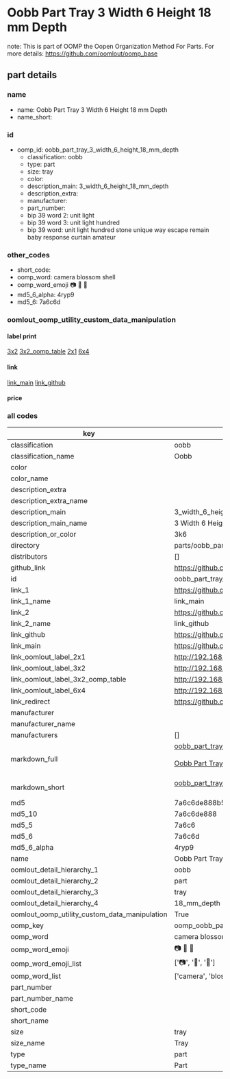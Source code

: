 # Oobb Part Tray 3 Width 6 Height 18 mm Depth  

note: This is part of OOMP the Oopen Organization Method For Parts. For more details: https://github.com/oomlout/oomp_base

##  part details
  







### name
* name: Oobb Part Tray 3 Width 6 Height 18 mm Depth
* name_short: 
### id
* oomp_id: oobb_part_tray_3_width_6_height_18_mm_depth
  * classification: oobb
  * type: part
  * size: tray
  * color: 
  * description_main: 3_width_6_height_18_mm_depth
  * description_extra: 
  * manufacturer: 
  * part_number: 
  * bip 39 word 2: unit light
  * bip 39 word 3: unit light hundred
  * bip 39 word: unit light hundred stone unique way escape remain baby response curtain amateur

### other_codes
* short_code: 
* oomp_word: camera blossom shell
* oomp_word_emoji :camera: :blossom: :shell:
* md5_6_alpha: 4ryp9
* md5_6: 7a6c6d






### oomlout_oomp_utility_custom_data_manipulation
#### label print
[3x2](http://192.168.1.245:1112/?label=oomp%204ryp9)
[3x2_oomp_table](http://192.168.1.108:1112/?label=oomp%204ryp9)
[2x1](http://192.168.1.242:1112/?label=oomp%204ryp9)
[6x4](http://192.168.1.55:1112/?label=oomp%204ryp9)    

#### link

[link_main](https://github.com/oomlout/oomlout_oomp_version_1_messy/tree/main/parts/oobb_part_tray_3_width_6_height_18_mm_depth) [link_github](https://github.com/oomlout/oomlout_oomp_version_1_messy/tree/main/parts/oobb_part_tray_3_width_6_height_18_mm_depth)                             

#### price







### all codes 
| key | value |  
| --- | --- |  
| classification | oobb |  
| classification_name | Oobb |  
| color |  |  
| color_name |  |  
| description_extra |  |  
| description_extra_name |  |  
| description_main | 3_width_6_height_18_mm_depth |  
| description_main_name | 3 Width 6 Height 18 mm Depth |  
| description_or_color | 3k6 |  
| directory | parts/oobb_part_tray_3_width_6_height_18_mm_depth |  
| distributors | [] |  
| github_link | https://github.com/oomlout/oomlout_oomp_part_src/tree/main/parts/oobb_part_tray_3_width_6_height_18_mm_depth |  
| id | oobb_part_tray_3_width_6_height_18_mm_depth |  
| link_1 | https://github.com/oomlout/oomlout_oomp_version_1_messy/tree/main/parts/oobb_part_tray_3_width_6_height_18_mm_depth |  
| link_1_name | link_main |  
| link_2 | https://github.com/oomlout/oomlout_oomp_version_1_messy/tree/main/parts/oobb_part_tray_3_width_6_height_18_mm_depth |  
| link_2_name | link_github |  
| link_github | https://github.com/oomlout/oomlout_oomp_version_1_messy/tree/main/parts/oobb_part_tray_3_width_6_height_18_mm_depth |  
| link_main | https://github.com/oomlout/oomlout_oomp_version_1_messy/tree/main/parts/oobb_part_tray_3_width_6_height_18_mm_depth |  
| link_oomlout_label_2x1 | http://192.168.1.242:1112/?label=oomp%204ryp9 |  
| link_oomlout_label_3x2 | http://192.168.1.245:1112/?label=oomp%204ryp9 |  
| link_oomlout_label_3x2_oomp_table | http://192.168.1.108:1112/?label=oomp%204ryp9 |  
| link_oomlout_label_6x4 | http://192.168.1.55:1112/?label=oomp%204ryp9 |  
| link_redirect | https://github.com/oomlout/oomlout_oomp_version_1_messy/tree/main/parts/oobb_part_tray_3_width_6_height_18_mm_depth |  
| manufacturer |  |  
| manufacturer_name |  |  
| manufacturers | [] |  
| markdown_full | [oobb_part_tray_3_width_6_height_18_mm_depth](none)<br>[](none)<br>[Oobb Part Tray 3 Width 6 Height 18 Mm Depth](none)<br><br> |  
| markdown_short | [oobb_part_tray_3_width_6_height_18_mm_depth](none)<br><br> |  
| md5 | 7a6c6de888b589a3e076cd64de60676d |  
| md5_10 | 7a6c6de888 |  
| md5_5 | 7a6c6 |  
| md5_6 | 7a6c6d |  
| md5_6_alpha | 4ryp9 |  
| name | Oobb Part Tray 3 Width 6 Height 18 mm Depth |  
| oomlout_detail_hierarchy_1 | oobb |  
| oomlout_detail_hierarchy_2 | part |  
| oomlout_detail_hierarchy_3 | tray |  
| oomlout_detail_hierarchy_4 | 18_mm_depth |  
| oomlout_oomp_utility_custom_data_manipulation | True |  
| oomp_key | oomp_oobb_part_tray_3_width_6_height_18_mm_depth |  
| oomp_word | camera blossom shell |  
| oomp_word_emoji | :camera: :blossom: :shell: |  
| oomp_word_emoji_list | [':camera:', ':blossom:', ':shell:'] |  
| oomp_word_list | ['camera', 'blossom', 'shell'] |  
| part_number |  |  
| part_number_name |  |  
| short_code |  |  
| short_name |  |  
| size | tray |  
| size_name | Tray |  
| type | part |  
| type_name | Part |  
